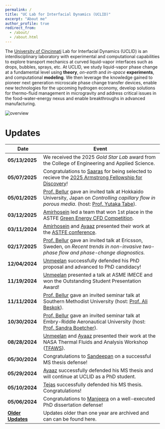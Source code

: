 ```yaml
---
permalink: /
title: "UC Lab for Interfacial Dynamics (UCLID)"
excerpt: "About me"
author_profile: true
redirect_from: 
  - /about/
  - /about.html
---
```


The [University of Cincinnati](https://www.uc.edu/) Lab for Interfacial Dynamics (UCLID) is an interdisciplinary laboratory with experimental and computational capabilities to explore transport mechanics at curved liquid-vapor interfaces such as drops, bubbles, sprays, etc. At UCLID, we study liquid-vapor phase change at a fundamental level using **theory**, _on-earth_ and _in-space_ **experiments**, and computational **modeling**. We then leverage the knowledge gained to pioneer next generation microscale phase change transfer devices, enable new technologies for the upcoming hydrogen economy, develop solutions for thermo-fluid management in microgravity and address critical issues in the food-water-energy nexus and enable breakthroughs in advanced manufacturing.


![overview](/images/research_overview.png "lab overview")


# **Updates**  

| **Date**       | **Event** |
|---------------|--------------------------------------------------------------------------------------------------------------------------------------------------------------------------------------------------------------------------------|
| **05/13/2025** | We received the 2025 _Gold Star Lab_ award from the College of Engineering and Applied Science. |
| **05/07/2025** | Congratulations to [Saaras](https://kishanbellur.github.io/people/saaraspakanati) for being selected to recieve the [2025 Armstrong Fellowship for Discovery](https://research.uc.edu/armstrong-institute)!|
| **05/01/2025** | [Prof. Bellur](https://kishanbellur.github.io/people/kishanbellur) gave an invited talk at Hokkaido University, Japan on _Controlling capillary flow in porous media_. (host: [Prof. Yutaka Tabe](https://ecs.eng.hokudai.ac.jp)). |
| **03/12/2025** | [Amirhosein](https://kishanbellur.github.io/people/amirhoseinsarchami) led a team that won 1st place in the ASTFE [Green Energy CFD Competition](https://www.astfe.org/tfec2025/first-annual-astfe-green-energy-cfd-competition/).|
| **03/11/2024** | [Amirhosein](https://kishanbellur.github.io/people/amirhoseinsarchami) and [Ayaaz](https://kishanbellur.github.io/people/ayaazyasin) presented their work at the [ASTFE conference](https://www.astfe.org/tfec2025/). |
| **02/17/2025** | [Prof. Bellur](https://kishanbellur.github.io/people/kishanbellur) gave an invited talk at Ericsson, Sweden, on _Recent trends in non-invasive two-phase flow and phase-change diagnostics._ |
| **12/04/2024** | [Unmeelan](https://kishanbellur.github.io/people/unmeelanchakrabarti) successfully defended his PhD proposal and advanced to PhD candidacy! |
| **11/19/2024** | [Unmeelan](https://kishanbellur.github.io/people/unmeelanchakrabarti) presented a talk at ASME IMECE and won the Outstanding Student Presentation Award! |
| **11/11/2024** | [Prof. Bellur](https://kishanbellur.github.io/people/kishanbellur) gave an invited seminar talk at Southern Methodist University (host: [Prof. Ali Beskok](https://www.smu.edu/lyle/departments/me/people/faculty/beskok-ali)). |
| **10/30/2024** | [Prof. Bellur](https://kishanbellur.github.io/people/kishanbellur) gave an invited seminar talk at Embry-Riddle Aeronautical University (host: [Prof. Sandra Boetcher](https://faculty.erau.edu/Sandra.Boetcher)). |
| **08/28/2024** | [Unmeelan](https://kishanbellur.github.io/people/unmeelanchakrabarti) and [Ayaaz](https://kishanbellur.github.io/people/ayaazyasin) presented their work at the NASA Thermal Fluids and Analysis Workshop ([TFAWS](https://tfaws.nasa.gov)). |
| **05/30/2024** | Congratulations to [Sandeepan](https://kishanbellur.github.io/people/sandeepandasgupta) on a successful MS thesis defense! |
| **05/29/2024** | [Ayaaz](https://kishanbellur.github.io/people/ayaazyasin) successfully defended his MS thesis and will continue at UCLID as a PhD student. |
| **05/10/2024** | [Tejas](https://kishanbellur.github.io/people/tejasmahajani) successfully defended his MS thesis. Congratulations! |
| **05/06/2024** | Congratulations to [Manjeera](https://kishanbellur.github.io/people/manjeeravinnakota) on a well-executed PhD dissertation defense! |
| **[Older Updates](https://kishanbellur.github.io/posts/update)** | Updates older than one year are archived and can can be found here. |
